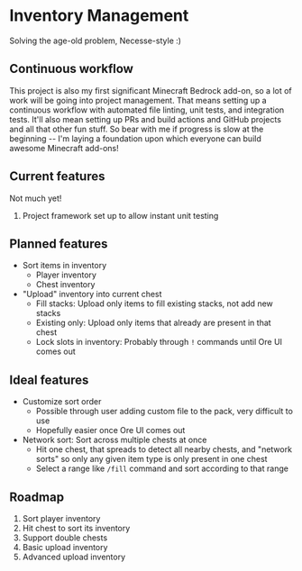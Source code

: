 # Inventory Management

Solving the age-old problem, Necesse-style :)

## Continuous workflow

This project is also my first significant Minecraft Bedrock add-on, so a lot of work will be going into project management. That means setting up a continuous workflow with automated file linting, unit tests, and integration tests. It'll also mean setting up PRs and build actions and GitHub projects and all that other fun stuff. So bear with me if progress is slow at the beginning -- I'm laying a foundation upon which everyone can build awesome Minecraft add-ons!

## Current features

Not much yet!

1. Project framework set up to allow instant unit testing

## Planned features

- Sort items in inventory
  - Player inventory
  - Chest inventory
- "Upload" inventory into current chest
  - Fill stacks: Upload only items to fill existing stacks, not add new stacks
  - Existing only: Upload only items that already are present in that chest
  - Lock slots in inventory: Probably through `!` commands until Ore UI comes out

## Ideal features

- Customize sort order
  - Possible through user adding custom file to the pack, very difficult to use
  - Hopefully easier once Ore UI comes out
- Network sort: Sort across multiple chests at once
  - Hit one chest, that spreads to detect all nearby chests, and "network sorts" so only any given item type is only present in one chest
  - Select a range like `/fill` command and sort according to that range

## Roadmap

1. Sort player inventory
1. Hit chest to sort its inventory
1. Support double chests
1. Basic upload inventory
1. Advanced upload inventory
